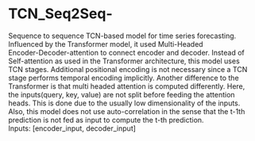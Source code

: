# TCN_Seq2Seq-
Sequence to sequence TCN-based model for time series forecasting.  
        Influenced by the Transformer model, it used Multi-Headed  
        Encoder-Decoder-attention to connect encoder and decoder. Instead of  
        Self-attention as used in the Transformer architecture, this model uses  
        TCN stages. Additional positional encoding  is not necessary since a TCN  
        stage performs temporal encoding implicitly. Another difference to the  
        Transformer is that multi headed attention is computed differently. Here,  
        the inputs(query, key, value) are not split before feeding the attention  
        heads. This is done due to the usually low dimensionality of the inputs.  
        Also, this model does not use auto-correlation in the sense that the t-1th  
        prediction is not fed as input to compute the t-th prediction.  
        Inputs: [encoder_input, decoder_input]  
